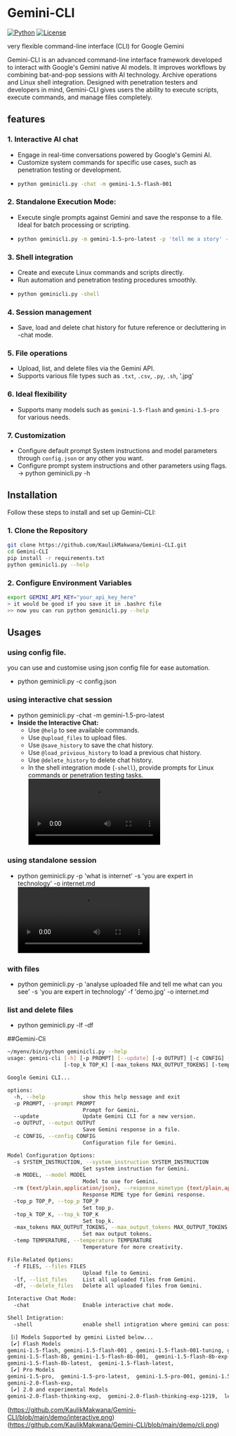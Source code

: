 # Gemini-CLI
[![Python](https://img.shields.io/badge/python-3.12-blue)]()
[![License](https://img.shields.io/badge/license-MIT-green)]()

very flexible command-line interface (CLI) for Google Gemini

Gemini-CLI is an advanced command-line interface framework developed to interact with Google's Gemini native AI models. It improves workflows by combining bat-and-pop sessions with AI technology. Archive operations and Linux shell integration. Designed with penetration testers and developers in mind, Gemini-CLI gives users the ability to execute scripts, execute commands, and manage files completely.

## features

### 1. Interactive AI chat
- Engage in real-time conversations powered by Google's Gemini AI.
- Customize system commands for specific use cases, such as penetration testing or development.
- ```bash
  python geminicli.py -chat -m gemini-1.5-flash-001
### 2. Standalone Execution Mode:
- Execute single prompts against Gemini and save the response to a file. Ideal for batch processing or scripting.
- ```bash
  python geminicli.py -m gemini-1.5-pro-latest -p 'tell me a story' -o story.txt
### 3. Shell integration
- Create and execute Linux commands and scripts directly.
- Run automation and penetration testing procedures smoothly.
- ```bash
  python geminicli.py -shell

### 4. Session management
- Save, load and delete chat history for future reference or decluttering in -chat mode.

### 5. File operations
- Upload, list, and delete files via the Gemini API.
- Supports various file types such as `.txt`, `.csv`, `.py`, `.sh`, '.jpg'

### 6. Ideal flexibility
- Supports many models such as `gemini-1.5-flash` and `gemini-1.5-pro` for various needs.

### 7. Customization
- Configure default prompt System instructions and model parameters through `config.json` or any other you want.
- Configure prompt system instructions and other parameters using flags. -> python geminicli.py -h

## Installation
Follow these steps to install and set up Gemini-CLI:

### 1. Clone the Repository
```bash
git clone https://github.com/KaulikMakwana/Gemini-CLI.git
cd Gemini-CLI
pip install -r requirements.txt
python geminicli.py --help
```
### 2. Configure Environment Variables
```bash
export GEMINI_API_KEY="your_api_key_here"
> it would be good if you save it in .bashrc file
>> now you can run python geminicli.py --help
```

## Usages

### using config file.
you can use and customise using json config file for ease automation.
- python geminicli.py -c config.json

### using interactive chat session
- python geminicli.py -chat -m gemini-1.5-pro-latest
- **Inside the Interactive Chat:**
   - Use `@help` to see available commands.
   - Use `@upload_files` to upload files.
   - Use `@save_history` to save the chat history.
   - Use `@load_privious_history` to load a previous chat history.
   - Use `@delete_history` to delete chat history.
   - In the shell integration mode (`-shell`), provide prompts for Linux commands or penetration testing tasks.
   ![Demo](https://github.com/KaulikMakwana/Gemini-CLI/blob/main/demo/interactive.ogv)


### using standalone session
- python geminicli.py -p 'what is internet' -s 'you are expert in technology' -o internet.md
![Demo](https://github.com/KaulikMakwana/Gemini-CLI/blob/main/demo/stand_alone.ogv)

### with files
- python geminicli.py -p 'analyse uploaded file and tell me what can you see' -s 'you are expert in technology' -f 'demo.jpg' -o internet.md

### list and delete files
- python geminicli.py -lf -df

##Gemini-Cli 

```bash
~/myenv/bin/python geminicli.py --help                                                                                                                    ─╯
usage: gemini-cli [-h] [-p PROMPT] [--update] [-o OUTPUT] [-c CONFIG] [-s SYSTEM_INSTRUCTION] [-m MODEL] [-rm {text/plain,application/json}] [-top_p TOP_P]
                  [-top_k TOP_K] [-max_tokens MAX_OUTPUT_TOKENS] [-temp TEMPERATURE] [-f FILES] [-lf] [-df] [-chat] [-shell]

Google Gemini CLI...

options:
  -h, --help            show this help message and exit
  -p PROMPT, --prompt PROMPT
                        Prompt for Gemini.
  --update              Update Gemini CLI for a new version.
  -o OUTPUT, --output OUTPUT
                        Save Gemini response in a file.
  -c CONFIG, --config CONFIG
                        Configuration file for Gemini.

Model Configuration Options:
  -s SYSTEM_INSTRUCTION, --system_instruction SYSTEM_INSTRUCTION
                        Set system instruction for Gemini.
  -m MODEL, --model MODEL
                        Model to use for Gemini.
  -rm {text/plain,application/json}, --response_mimetype {text/plain,application/json}
                        Response MIME type for Gemini response.
  -top_p TOP_P, --top_p TOP_P
                        Set top_p.
  -top_k TOP_K, --top_k TOP_K
                        Set top_k.
  -max_tokens MAX_OUTPUT_TOKENS, --max_output_tokens MAX_OUTPUT_TOKENS
                        Set max output tokens.
  -temp TEMPERATURE, --temperature TEMPERATURE
                        Temperature for more creativity.

File-Related Options:
  -f FILES, --files FILES
                        Upload file to Gemini.
  -lf, --list_files     List all uploaded files from Gemini.
  -df, --delete_files   Delete all uploaded files from Gemini.

Interactive Chat Mode:
  -chat                 Enable interactive chat mode.

Shell Intigration:
  -shell                enable shell intigration where gemini can possible to automate your linux another tasks.

 [ℹ] Models Supported by gemini Listed below...
 [✔] Flash Models
gemini-1.5-flash, gemini-1.5-flash-001 , gemini-1.5-flash-001-tuning, gemini-1.5-flash-002,
gemini-1.5-flash-8b, gemini-1.5-flash-8b-001,  gemini-1.5-flash-8b-exp-0827, gemini-1.5-flash-8b-exp-0924,
gemini-1.5-flash-8b-latest,  gemini-1.5-flash-latest,
 [✔] Pro Models
gemini-1.5-pro,  gemini-1.5-pro-latest,  gemini-1.5-pro-001, gemini-1.5-pro-002,
gemini-2.0-flash-exp,
 [✔] 2.0 and experimental Models
gemini-2.0-flash-thinking-exp,  gemini-2.0-flash-thinking-exp-1219,  learnlm-1.5-pro-experimental,
```
(https://github.com/KaulikMakwana/Gemini-CLI/blob/main/demo/interactive.png)
(https://github.com/KaulikMakwana/Gemini-CLI/blob/main/demo/cli.png)
  
